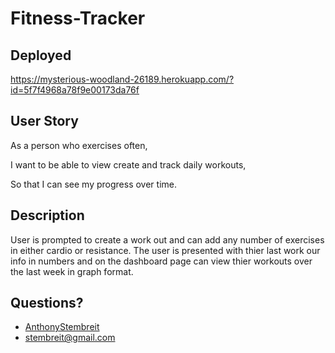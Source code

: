 # Fitness-Tracker

## Deployed

https://mysterious-woodland-26189.herokuapp.com/?id=5f7f4968a78f9e00173da76f

## User Story
As a person who exercises often,

I want to be able to view create and track daily workouts,

So that I can see my progress over time. 

## Description

User is prompted to create a work out and can add any number of exercises in either cardio or resistance. The user is presented with thier last work our info in numbers and on the dashboard page can view thier workouts over the last week in graph format. 

## Questions?
* [AnthonyStembreit](https://github.com/AnthonyStembreit)
* stembreit@gmail.com
